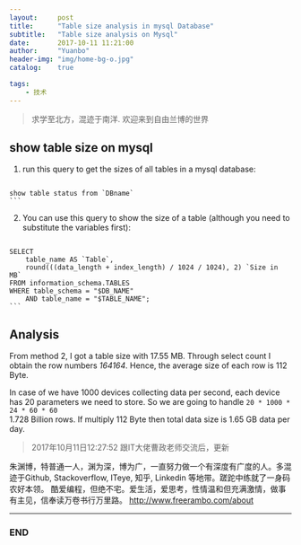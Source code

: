 ```yaml
---
layout:     post
title:      "Table size analysis in mysql Database"
subtitle:   "Table size analysis on Mysql"
date:       2017-10-11 11:21:00
author:     "Yuanbo"
header-img: "img/home-bg-o.jpg"
catalog:    true

tags:
    - 技术
---
```


> 求学至北方，混迹于南洋. 欢迎来到自由兰博的世界


##  show table size on mysql

1. run this query to get the sizes of all tables in a mysql database:


>  ``` sql
    show table status from `DBname`
    ```
    
2. You can use this query to show the size of a table (although you need to substitute the variables first):
   
  
>  ``` sql
    SELECT 
        table_name AS `Table`, 
        round(((data_length + index_length) / 1024 / 1024), 2) `Size in MB` 
    FROM information_schema.TABLES 
    WHERE table_schema = "$DB_NAME"
        AND table_name = "$TABLE_NAME";
    ```
      
## Analysis

From method 2, I got a table size with 17.55 MB. 
Through select count I obtain the row numbers *164164*. Hence, the average size of each row is 112 Byte. 

In case of we have 1000 devices collecting data per second, each device has 20 parameters we need to store. So we are going to handle `20 * 1000 * 24 * 60 * 60`  
1.728 Billion rows. If multiply 112 Byte then total data size is 1.65 GB data per day. 



> 2017年10月11日12:27:52 跟IT大佬曹政老师交流后，更新 

朱渊博，特普通一人，渊为深，博为广，一直努力做一个有深度有广度的人。多混迹于Github, Stackoverflow, ITeye, 知乎, Linkedin 等地带。蹉跎中练就了一身码农好本领。 酷爱编程，但绝不宅。爱生活，爱思考，性情温和但充满激情，做事有主见，信奉读万卷书行万里路。
<http://www.freerambo.com/about>

---

### END

